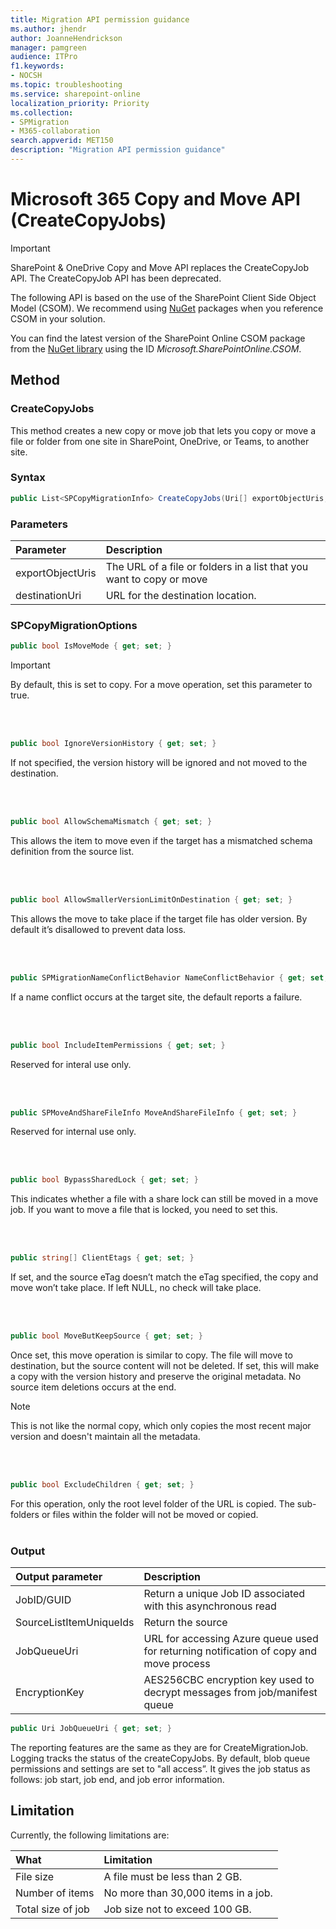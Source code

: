 ```yaml
---
title: Migration API permission guidance
ms.author: jhendr
author: JoanneHendrickson
manager: pamgreen
audience: ITPro
f1.keywords:
- NOCSH
ms.topic: troubleshooting
ms.service: sharepoint-online
localization_priority: Priority
ms.collection: 
- SPMigration
- M365-collaboration
search.appverid: MET150
description: "Migration API permission guidance"
---
```

# Microsoft 365 Copy and Move API (CreateCopyJobs)

>[!Important]
>SharePoint & OneDrive Copy and Move API replaces the CreateCopyJob API.  The CreateCopyJob API has been deprecated. 


The following API is based on the use of the SharePoint Client Side Object Model (CSOM). We recommend using [NuGet](https://www.nuget.org/) packages when you reference CSOM in your solution. 

You can find the latest version of the SharePoint Online CSOM package from the [NuGet library](https://www.nuget.org/) using the ID *Microsoft.SharePointOnline.CSOM*. 


## Method

### CreateCopyJobs
This method creates a new copy or move job that lets you  copy or move a file or folder from one site in SharePoint, OneDrive, or Teams, to another site. 

### Syntax

```cs
public List<SPCopyMigrationInfo> CreateCopyJobs(Uri[] exportObjectUris, Uri destinationUri, SPCopyMigrationOptions options)
 ```  

### Parameters

|**Parameter**|**Description**|
|:-----|:-----|
|exportObjectUris|The URL of a file or folders in a list that you want to copy or move|
|destinationUri|URL for the destination location.|

### SPCopyMigrationOptions


```cs
public bool IsMoveMode { get; set; }
```
>[!Important]
>By default, this is set to copy. For a move operation, set this parameter to true.

</br>
</br>

```cs
public bool IgnoreVersionHistory { get; set; }
```

If not specified, the version history will be ignored and not moved to the destination.

</br>
</br>

```cs
public bool AllowSchemaMismatch { get; set; }
```
This allows the item to move even if the target has a mismatched schema definition from the source list.
 
</br>
</br>

```CS
public bool AllowSmallerVersionLimitOnDestination { get; set; }
```

This allows the move to take place if the target file has older version. By default it’s disallowed to prevent data loss.

</br>
</br>

```cs
public SPMigrationNameConflictBehavior NameConflictBehavior { get; set; }
```

If a name conflict occurs at the target site, the default reports a failure.

</br>
</br>


```cs
public bool IncludeItemPermissions { get; set; }
```
Reserved for interal use only.

</br>
</br>

```cs
public SPMoveAndShareFileInfo MoveAndShareFileInfo { get; set; }
```
Reserved for internal use only.

</br>
</br>

```cs
public bool BypassSharedLock { get; set; }
```
This indicates whether a file with a share lock can still be moved in a move job. If you want to move a file that is locked, you need to set this.

</br>
</br>

```cs
public string[] ClientEtags { get; set; }
```

If set, and the source eTag doesn’t match the eTag specified, the copy and move won’t take place. If left NULL, no check will take place.

</br>
</br>

```cs
public bool MoveButKeepSource { get; set; }
```

Once set, this move operation is similar to copy. The file will move to destination, but the source content will not be deleted. If set, this will make a copy with the version history and preserve the original metadata. No source item deletions occurs at the end. 

>[!Note]
>This is not like the normal copy, which only copies the most recent major version and doesn't maintain all the metadata.


</br>
</br>


```cs
public bool ExcludeChildren { get; set; }
```
For this operation, only the root level folder of the URL is copied. The sub-folders or files within the folder will not be moved or copied.
</br>
</br>

### Output

|**Output parameter**|**Description**|
|:-----|:-----|
|JobID/GUID|Return a unique Job ID associated with this asynchronous read|
|SourceListItemUniqueIds|Return the source |
|JobQueueUri|URL for accessing Azure queue used for returning notification of copy and move process|
|EncryptionKey|	AES256CBC encryption key used to decrypt messages from job/manifest queue|


```cs
public Uri JobQueueUri { get; set; }
```

The reporting features are the same as they are for CreateMigrationJob. Logging tracks the status of the createCopyJobs. By default, blob queue permissions and settings are set to "all access”. It gives the job status as follows: job start, job end, and job error information. 

## Limitation 
Currently, the following limitations are:

|**What**|**Limitation**|
|:-----|:-----|
|File size|	A file must be less than 2 GB.|
|Number of items|	No more than 30,000 items in a job.|
|Total size of job|	Job size not to exceed 100 GB.|





